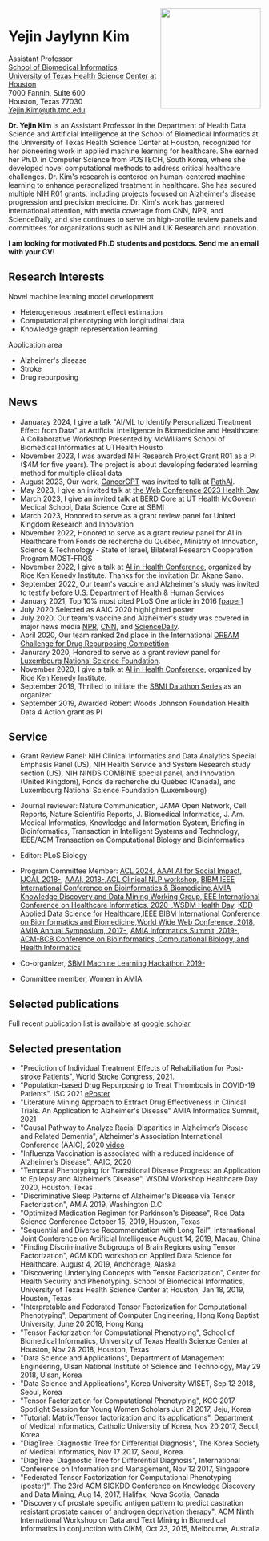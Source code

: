 <img align="right" width="200" src="https://sbmi.uth.edu/faculty-and-staff/gfx/Yejin-Kim.jpg">

Yejin Jaylynn Kim
==========
Assistant Professor  
[School of Biomedical Informatics](https://sbmi.uth.edu/)  
[University of Texas Health Science Center at Houston](https://www.uth.edu/)  
7000 Fannin, Suite 600  
Houston, Texas 77030
Yejin.Kim@uth.tmc.edu

**Dr. Yejin Kim** is an Assistant Professor in the Department of Health Data Science and Artificial Intelligence at the School of Biomedical Informatics at the University of Texas Health Science Center at Houston, recognized for her pioneering work in applied machine learning for healthcare. She earned her Ph.D. in Computer Science from POSTECH, South Korea, where she developed novel computational methods to address critical healthcare challenges. Dr. Kim's research is centered on human-centered machine learning to enhance personalized treatment in healthcare. She has secured multiple NIH R01 grants, including projects focused on Alzheimer's disease progression and precision medicine. Dr. Kim's work has garnered international attention, with media coverage from CNN, NPR, and ScienceDaily, and she continues to serve on high-profile review panels and committees for organizations such as NIH and UK Research and Innovation.

**I am looking for motivated Ph.D students and postdocs. Send me an email with your CV!**


## Research Interests
Novel machine learning model development
- Heterogeneous treatment effect estimation
- Computational phenotyping with longitudinal data
- Knowledge graph representation learning

Application area
- Alzheimer's disease
- Stroke
- Drug repurposing

## News
- Januaray 2024, I give a talk "AI/ML to Identify Personalized Treatment Effect from Data" at Artificial Intelligence in Biomedicine and Healthcare: A Collaborative Workshop Presented by McWilliams School of Biomedical Informatics at UTHealth Housto
- November 2023, I was awarded NIH Research Project Grant R01 as a PI ($4M for five years). The project is about developing federated learning method for multiple cliical data
- August 2023, Our work, [CancerGPT](https://arxiv.org/abs/2304.10946) was invited to talk at [PathAI](https://www.pathai.com).
- May 2023, I give an invited talk at [the Web Conference 2023 Health Day](https://www2023.thewebconf.org) 
- March 2023, I give an invited talk at BERD Core at UT Health McGovern Medical School, Data Science Core at SBMI
- March 2023, Honored to serve as a grant review panel for United Kingdom Research and Innovation
- November 2022, Honored to serve as a grant review panel for AI in Healthcare from Fonds de recherche du Québec, Ministry of Innovation, Science & Technology - State of Israel, Bilateral Research Cooperation Program MOST-FRQS
- November 2022, I give a talk at [AI in Health Conference](https://www.aihealthconference.com), organized by Rice Ken Kenedy Institute. Thanks for the invitation Dr. Akane Sano.
- September 2022, Our team's vaccine and Alzheimer's study was invited to testify before U.S. Department of Health & Human Services
- January 2021, Top 10% most cited PLoS One article in 2016 [[paper]](http://journals.plos.org/plosone/article?id=10.1371/journal.pone.0159788)
- July 2020 Selected as AAIC 2020 highlighted poster
- July 2020, Our team's vaccine and Alzheimer's study was covered in major news media [NPR](https://www.npr.org/sections/health-shots/2020/07/27/894731147/flu-shot-and-pneumonia-vaccine-might-reduce-alzheimers-risk-research-shows), [CNN](https://www.cnn.com/2020/07/27/health/flu-pneumonia-shot-lowers-alzheimers-risk-wellness/index.html), and [ScienceDaily](https://www.sciencedaily.com/releases/2022/06/220624123814.htm). 
- April 2020, Our team ranked 2nd place in the International [DREAM Challenge for Drug Repurposing Competition](https://www.synapse.org/#!Synapse:syn20940518/wiki/596265)
- Janurary 2020, Honored to serve as a grant review panel for [Luxembourg National Science Foundation](https://www.fnr.lu/international-cooperation/nsf/).
- November 2020, I give a talk at [AI in Health Conference](https://www.aihealthconference.com), organized by Rice Ken Kenedy Institute.
- September 2019, Thrilled to initiate the [SBMI Datathon Series](https://sbmi.uth.edu/datathon/) as an organizer
- September 2019, Awarded Robert Woods Johnson Foundation Health Data 4 Action grant as PI

## Service
- Grant Review Panel: NIH Clinical Informatics and Data Analytics Special Emphasis Panel (US), NIH Health Service and System Research study section (US), NIH NINDS COMBINE special panel, and Innovation (United Kingdom), Fonds de recherche du Québec (Canada), and Luxembourg National Science Foundation (Luxembourg)
- Journal reviewer: Nature Communication, JAMA Open Network, Cell Reports, Nature Scientific Reports, J. Biomedical Informatics, J. Am. Medical Informatics, Knowledge and Information System, Briefing in Bioinformatics, Transaction in Intelligent Systems and Technology, IEEE/ACM Transaction on Computational Biology and Bioinformatics
- Editor: PLoS Biology
- Program Committee Member: [ACL 2024](https://2024.aclweb.org), [AAAI AI for Social Impact](https://aaai.org/Conferences/AAAI-22/aiforsocialimpactcall/), [IJCAI, 2018-](https://ijcai-21.org/), [AAAI, 2018-](https://aaai.org/Conferences/AAAI-21/),[ACL Clinical NLP workshop](https://clinical-nlp.github.io/2023/), [BIBM IEEE International Conference on Bioinformatics & Biomedicine](https://ieeebibm.org/BIBM2020/),[AMIA Knowledge Discovery and Data Mining Working Group](https://www.amia.org/programs/working-groups/knowledge-discovery-and-data-mining),[IEEE International Conference on Healthcare Informatics, 2020-](http://ichi2020.de/),[WSDM Health Day](http://www.wsdm-conference.org/2020/call-for-healthcare-day.php), [KDD Applied Data Science for Healthcare](https://dshealthkdd.github.io/dshealth-2019/),[IEEE BIBM International Conference on Bioinformatics and Biomedicine](https://cci.drexel.edu/ieeebibm/bibm2019/index.html),[World Wide Web Conference, 2018](https://www2018.thewebconf.org/), [AMIA Annual Symposium, 2017-](https://www.amia.org/amia2017/spc), [AMIA Informatics Summit, 2019-](https://amia.org/education-events/amia-2022-informatics-summit), [ACM-BCB Conference on Bioinformatics, Computational Biology, and Health Informatics](http://acm-bcb.org/2017/)
- Co-organizer, [SBMI Machine Learning Hackathon 2019-](https://sbmi.uth.edu/hackathon/)

- Committee member, Women in AMIA



## Selected publications
Full recent publication list is available at [google scholar](https://scholar.google.com/citations?hl=en&user=3XptxD8AAAAJ)



## Selected presentation
- "Prediction of Individual Treatment Effects of Rehabiliation for Post-stroke Patients", World Stroke Congress, 2021.
- "Population-based Drug Repurposing to Treat Thrombosis in COVID-19 Patients". ISC 2021 [ePoster](https://asa.apprisor.org/epsWelcome.cfm?CFID=7952593&CFTOKEN=ca73f34f25fd805c-997716EE-A882-88A9-42D02979DBABEDDB)
- "Literature Mining Approach to Extract Drug Effectiveness in Clinical Trials. An Application to Alzheimer's Disease" AMIA Informatics Summit, 2021
- "Causal Pathway to Analyze Racial Disparities in Alzheimer’s Disease and Related Dementia", Alzheimer's Association International Conference (AAIC), 2020 [video](https://player.vimeo.com/video/434931988)
- "Influenza Vaccination is associated with a reduced incidence of Alzheimer’s Disease", AAIC, 2020
- "Temporal Phenotyping for Transitional Disease Progress: an Application to Epilepsy and Alzheimer’s Disease", WSDM Workshop Healthcare Day 2020, Houston, Texas
- "Discriminative Sleep Patterns of Alzheimer's Disease via Tensor Factorization", AMIA 2019, Washington D.C.
- "Optimized Medication Regimen for Parkinson's Disease", Rice Data Science Conference October 15, 2019, Houston, Texas
- "Sequential and Diverse Recommendation with Long Tail", International Joint Conference on Artificial Intelligence August 14, 2019, Macau, China
- "Finding Discriminative Subgroups of Brain Regions using Tensor Factorization", ACM KDD workshop on Applied Data Science for Healthcare. August 4, 2019, Anchorage, Alaska
- "Discovering Underlying Concepts with Tensor Factorization", Center for Health Security and Phenotyping, School of Biomedical Informatics, University of Texas Health Science Center at Houston, Jan 18, 2019, Houston, Texas
- "Interpretable and Federated Tensor Factorization for Computational Phenotyping", Department of Computer Engineering, Hong Kong Baptist University, June 20 2018, Hong Kong
- "Tensor Factorization for Computational Phenotyping", School of Biomedical Informatics, University of Texas Health Science Center at Houston, Nov 28 2018, Houston, Texas
- "Data Science and Applications", Department of Management Engineering, Ulsan National Institute of Science and Technology, May 29 2018, Ulsan, Korea
- "Data Science and Applications", Korea University WISET, Sep 12 2018, Seoul, Korea
- "Tensor Factorization for Computational Phenotyping", KCC 2017 Spotlight Session for Young Women Scholars Jun 21 2017, Jeju, Korea
- "Tutorial: Matrix/Tensor factorization and its applications", Department of Medical Informatics, Catholic University of Korea, Nov 20 2017, Seoul, Korea
- "DiagTree: Diagnostic Tree for Differential Diagnosis", The Korea Society of Medical Informatics, Nov 17 2017, Seoul, Korea
- "DiagTree: Diagnostic Tree for Differential Diagnosis", International Conference on Information and Management, Nov 12 2017, Singapore
- "Federated Tensor Factorization for Computational Phenotyping (poster)". The 23rd ACM SIGKDD Conference on Knowledge Discovery and Data Mining, Aug 14, 2017, Halifax, Nova Scotia, Canada 
- "Discovery of prostate specific antigen pattern to predict castration resistant prostate cancer of androgen deprivation therapy", ACM Ninth International Workshop on Data and Text Mining in Biomedical Informatics in conjunction  with CIKM, Oct 23, 2015, Melbourne, Australia 
